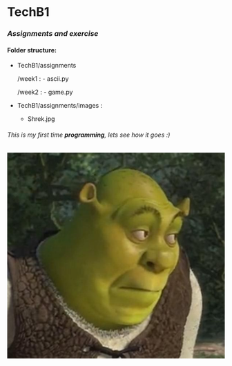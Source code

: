# TechB1

### *Assignments and exercise*

#### Folder structure: 
- TechB1/assignments


    /week1 :  - ascii.py
     
    /week2 :  - game.py



- TechB1/assignments/images :
  - Shrek.jpg 

###### This is my first time **programming**, lets see how it goes :)

![Shrek](./assignments/images/shrek.jpg)

